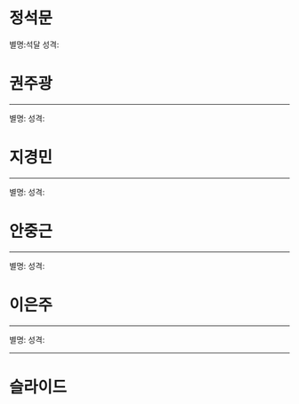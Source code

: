 # 정석문 
별명:석달
성격:


# 권주광 
---
별명:
성격:


# 지경민 
---
별명:
성격:


# 안중근 
---
별명:
성격:


# 이은주 
---
별명:
성격:


---
# 슬라이드 




